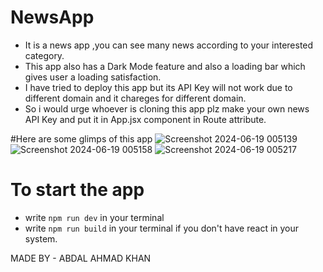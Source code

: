# NewsApp
- It is a news app ,you can see many news according to your interested category.
- This app also has a Dark Mode feature and also a loading bar which gives user a loading satisfaction.
- I have tried to deploy this app but its API Key will not work due to different domain and it chareges for different domain.
- So i would urge whoever is cloning this app plz make your own news API Key and put it in App.jsx component in Route attribute. 

#Here are some glimps of this app
![Screenshot 2024-06-19 005139](https://github.com/Abdal192003/NewsApp/assets/117366584/5165fafa-932a-44b0-ab4a-7b41695d62f7)
![Screenshot 2024-06-19 005158](https://github.com/Abdal192003/NewsApp/assets/117366584/f0e269f1-9f6c-4336-bf5d-63162ee9b11f)
![Screenshot 2024-06-19 005217](https://github.com/Abdal192003/NewsApp/assets/117366584/44ecebeb-a864-4aed-8728-bcd6de8e3a69)
# To start the app
- write `npm run dev` in your terminal
- write `npm run build` in your terminal if you don't have react in your system.

MADE BY - ABDAL AHMAD KHAN 
